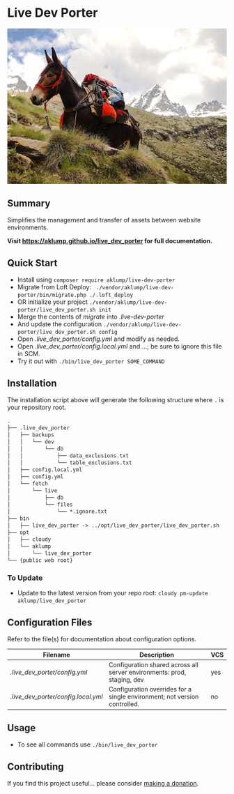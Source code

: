 # Live Dev Porter

![live_dev_porter](docs/images/live-dev-porter.jpg)

## Summary

Simplifies the management and transfer of assets between website environments.

**Visit <https://aklump.github.io/live_dev_porter> for full documentation.**

## Quick Start

- Install using `composer require aklump/live-dev-porter`
- Migrate from Loft Deploy: ` ./vendor/aklump/live-dev-porter/bin/migrate.php ./.loft_deploy`
- OR initialize your project `./vendor/aklump/live-dev-porter/live_dev_porter.sh init`
- Merge the contents of _migrate_ into _.live-dev-porter_
- And update the configuration `./vendor/aklump/live-dev-porter/live_dev_porter.sh config`
- Open _.live_dev_porter/config.yml_ and modify as needed.
- Open _.live_dev_porter/config.local.yml_ and ...; be sure to ignore this file in SCM.
- Try it out with `./bin/live_dev_porter SOME_COMMAND`

## Installation

The installation script above will generate the following structure where `.` is your repository root.

    .
    ├── .live_dev_porter
    │   ├── backups
    │   │   └── dev
    │   │       └── db
    │   │           ├── data_exclusions.txt
    │   │           └── table_exclusions.txt
    │   ├── config.local.yml
    │   ├── config.yml
    │   └── fetch
    │       └── live
    │           ├── db
    │           └── files
    │               └── *.ignore.txt
    ├── bin
    │   ├── live_dev_porter -> ../opt/live_dev_porter/live_dev_porter.sh
    ├── opt
    │   ├── cloudy
    │   └── aklump
    │       └── live_dev_porter
    └── {public web root}

### To Update

- Update to the latest version from your repo root: `cloudy pm-update aklump/live_dev_porter`

## Configuration Files

Refer to the file(s) for documentation about configuration options.

| Filename | Description | VCS |
|----------|----------|---|
| _.live_dev_porter/config.yml_ | Configuration shared across all server environments: prod, staging, dev  | yes |
| _.live_dev_porter/config.local.yml_ | Configuration overrides for a single environment; not version controlled. | no |

## Usage

* To see all commands use `./bin/live_dev_porter`

## Contributing

If you find this project useful... please consider [making a donation](https://www.paypal.com/cgi-bin/webscr?cmd=_s-xclick&hosted_button_id=4E5KZHDQCEUV8&item_name=Gratitude%20for%20aklump%2Flive_dev_porter).
